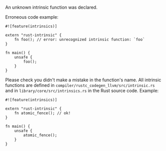 An unknown intrinsic function was declared.

Erroneous code example:

```compile_fail,E0093
#![feature(intrinsics)]

extern "rust-intrinsic" {
    fn foo(); // error: unrecognized intrinsic function: `foo`
}

fn main() {
    unsafe {
        foo();
    }
}
```

Please check you didn't make a mistake in the function's name. All intrinsic
functions are defined in `compiler/rustc_codegen_llvm/src/intrinsic.rs` and in
`library/core/src/intrinsics.rs` in the Rust source code. Example:

```
#![feature(intrinsics)]

extern "rust-intrinsic" {
    fn atomic_fence(); // ok!
}

fn main() {
    unsafe {
        atomic_fence();
    }
}
```

